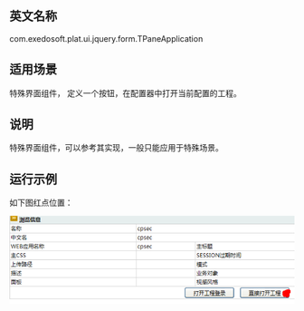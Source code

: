 ## 英文名称 ##

com.exedosoft.plat.ui.jquery.form.TPaneApplication

## 适用场景 ##

特殊界面组件， 定义一个按钮，在配置器中打开当前配置的工程。

## 说明 ##

特殊界面组件，可以参考其实现，一般只能应用于特殊场景。

## 运行示例 ##


如下图红点位置：

<img src='imgs/T_PaneApplication.png ' />
